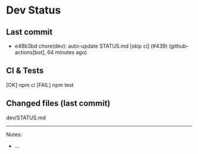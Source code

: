 # Dev Status

## Last commit
- e48b3bd chore(dev): auto-update STATUS.md [skip ci] (#439) (github-actions[bot], 64 minutes ago)
## CI & Tests
[OK] npm ci
[FAIL] npm test

## Changed files (last commit)
dev/STATUS.md

---
Notes:
- ...
